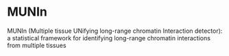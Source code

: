# MUNIn
MUNIn (Multiple tissue UNifying long-range chromatin Interaction detector): a statistical framework for identifying long-range chromatin interactions from multiple tissues
